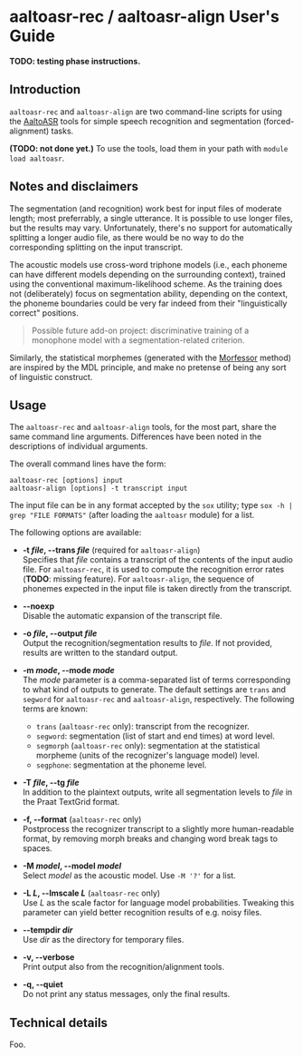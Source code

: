 # aaltoasr-rec / aaltoasr-align User's Guide

**TODO: testing phase instructions.**

## Introduction

`aaltoasr-rec` and `aaltoasr-align` are two command-line scripts for
using the [AaltoASR][aaltoasr] tools for simple speech recognition and
segmentation (forced-alignment) tasks.

**(TODO: not done yet.)**
To use the tools, load them in your path with `module load aaltoasr`.

[aaltoasr]: https://github.com/aalto-speech/AaltoASR "AaltoASR github page"

## Notes and disclaimers

The segmentation (and recognition) work best for input files of
moderate length; most preferrably, a single utterance.  It is possible
to use longer files, but the results may vary.  Unfortunately, there's
no support for automatically splitting a longer audio file, as there
would be no way to do the corresponding splitting on the input
transcript.

The acoustic models use cross-word triphone models (i.e., each phoneme
can have different models depending on the surrounding context),
trained using the conventional maximum-likelihood scheme.  As the
training does not (deliberately) focus on segmentation ability,
depending on the context, the phoneme boundaries could be very far
indeed from their "linguistically correct" positions.

> Possible future add-on project: discriminative training of a
monophone model with a segmentation-related criterion.

Similarly, the statistical morphemes (generated with the
[Morfessor][morfessor] method) are inspired by the MDL principle, and
make no pretense of being any sort of linguistic construct.

[morfessor]: https://github.com/aalto-speech/morfessor "morfessor-2.0 github page"

## Usage

The `aaltoasr-rec` and `aaltoasr-align` tools, for the most part,
share the same command line arguments.  Differences have been noted in
the descriptions of individual arguments.

The overall command lines have the form:

    aaltoasr-rec [options] input
    aaltoasr-align [options] -t transcript input

The input file can be in any format accepted by the `sox` utility;
type `sox -h | grep "FILE FORMATS"` (after loading the `aaltoasr`
module) for a list.

The following options are available:

* **-t *file*, --trans *file*** (required for `aaltoasr-align`)  
Specifies that *file* contains a transcript of the contents of the
input audio file.  For `aaltoasr-rec`, it is used to compute the
recognition error rates (**TODO**: missing feature).  For
`aaltoasr-align`, the sequence of phonemes expected in the input file
is taken directly from the transcript.

* **--noexp**  
Disable the automatic expansion of the transcript file.

* **-o *file*, --output *file***  
Output the recognition/segmentation results to *file*.  If not
provided, results are written to the standard output.

* **-m *mode*, --mode *mode***  
The *mode* parameter is a comma-separated list of terms corresponding
to what kind of outputs to generate.  The default settings are `trans`
and `segword` for `aaltoasr-rec` and `aaltoasr-align`, respectively.
The following terms are known:
    * `trans` (`aaltoasr-rec` only): transcript from the recognizer.
    * `segword`: segmentation (list of start and end times) at word level.
    * `segmorph` (`aaltoasr-rec` only): segmentation at the statistical
      morpheme (units of the recognizer's language model) level.
    * `segphone`: segmentation at the phoneme level.

* **-T *file*, --tg *file***  
In addition to the plaintext outputs, write all segmentation levels to
*file* in the Praat TextGrid format.

* **-f, --format** (`aaltoasr-rec` only)  
Postprocess the recognizer transcript to a slightly more
human-readable format, by removing morph breaks and changing word
break tags to spaces.

* **-M *model*, --model *model***  
Select *model* as the acoustic model.  Use `-M '?'` for a list.

* **-L *L*, --lmscale *L*** (`aaltoasr-rec` only)  
Use *L* as the scale factor for language model probabilities.
Tweaking this parameter can yield better recognition results of
e.g. noisy files.

* **--tempdir *dir***  
Use *dir* as the directory for temporary files.

* **-v, --verbose**  
Print output also from the recognition/alignment tools.

* **-q, --quiet**  
Do not print any status messages, only the final results.

## Technical details

Foo.
